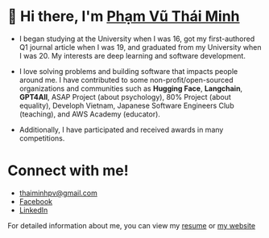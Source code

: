 # 👋 Hi there, I'm [Phạm Vũ Thái Minh](https://thaiminhpv.github.io/)

- I began studying at the University when I was 16, got my first-authored Q1 journal article when I was 19, and graduated from my University when I was 20. My interests are deep learning and software development.

- I love solving problems and building software that impacts people around me. I have contributed to some non-profit/open-sourced organizations and communities such as **Hugging Face**, **Langchain**, **GPT4All**, ASAP Project (about psychology), 80% Project (about equality), Developh Vietnam, Japanese Software Engineers Club (teaching), and AWS Academy (educator).

- Additionally, I have participated and received awards in many competitions.

# Connect with me!

- [thaiminhpv@gmail.com](mailto:thaiminhpv@gmail.com)
- [Facebook](https://www.facebook.com/thaiminhpv/)
- [LinkedIn](https://www.linkedin.com/in/thaiminhpv/)

For detailed information about me, you can view my
[resume](https://drive.google.com/file/d/1YbKL2X5OES5zRw0TDXDypgwqJW0PWqa2/view) or
[my website](https://thaiminhpv.github.io/)
